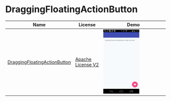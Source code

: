 DraggingFloatingActionButton
======================
Name | License | Demo
--- | --- | ---
[DraggingFloatingActionButton](https://github.com/djalmaafilho/DraggingFloatingActionButton) | [Apache License V2](https://www.apache.org/licenses/LICENSE-2.0) | <img src="demo.gif" width="60%">
